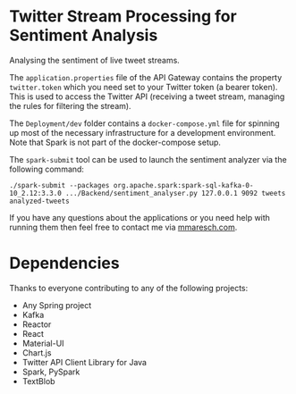 # Twitter Stream Processing for Sentiment Analysis
Analysing the sentiment of live tweet streams.

The `application.properties` file of the API Gateway contains the property `twitter.token` which you need set to your Twitter token (a bearer token). This is used to access the Twitter API (receiving a tweet stream, managing the rules for filtering the stream).

The `Deployment/dev` folder contains a `docker-compose.yml` file for spinning up most of the necessary infrastructure for a development environment. Note that Spark is not part of the docker-compose setup. 

The `spark-submit` tool can be used to launch the sentiment analyzer via the following command: 

`./spark-submit --packages org.apache.spark:spark-sql-kafka-0-10_2.12:3.3.0 .../Backend/sentiment_analyser.py 127.0.0.1 9092 tweets analyzed-tweets`

If you have any questions about the applications or you need help with running them then feel free to contact me via [mmaresch.com](http://mmaresch.com).

# Dependencies
Thanks to everyone contributing to any of the following projects:
- Any Spring project
- Kafka
- Reactor
- React
- Material-UI
- Chart.js
- Twitter API Client Library for Java
- Spark, PySpark
- TextBlob

